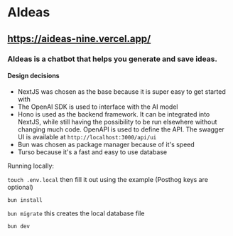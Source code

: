 # AIdeas

## https://aideas-nine.vercel.app/

### AIdeas is a chatbot that helps you generate and save ideas.

#### Design decisions

- NextJS was chosen as the base because it is super easy to get started with
- The OpenAI SDK is used to interface with the AI model
- Hono is used as the backend framework. It can be integrated into NextJS, while still having the possibility to be run elsewhere without changing much code. OpenAPI is used to define the API. The swagger UI is available at `http://localhost:3000/api/ui`
- Bun was chosen as package manager because of it's speed
- Turso because it's a fast and easy to use database

Running locally:

`touch .env.local` then fill it out using the example (Posthog keys are optional)

`bun install`

`bun migrate` this creates the local database file

`bun dev`
